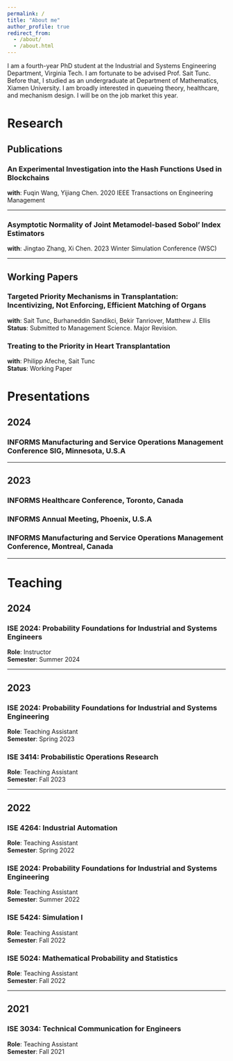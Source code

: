 ```yaml
---
permalink: /
title: "About me"
author_profile: true
redirect_from: 
  - /about/
  - /about.html
---
```


I am a fourth-year PhD student at the Industrial and Systems Engineering Department, Virginia Tech. I am fortunate to be advised Prof. Sait Tunc. Before that, I studied as an undergraduate at Department of Mathematics, Xiamen University. I am broadly interested in queueing theory, healthcare, and mechanism design. I will be on the job market this year. 

# Research

## Publications

### An Experimental Investigation into the Hash Functions Used in Blockchains
**with**: Fuqin Wang, Yijiang Chen. 2020 IEEE Transactions on Engineering Management  

---

### Asymptotic Normality of Joint Metamodel-based Sobol’ Index Estimators
**with**: Jingtao Zhang, Xi Chen. 2023 Winter Simulation Conference (WSC)

---

## Working Papers

### Targeted Priority Mechanisms in Transplantation: Incentivizing, Not Enforcing, Efficient Matching of Organs
**with**: Sait Tunc, Burhaneddin Sandikci, Bekir Tanriover, Matthew J. Ellis  
**Status**: Submitted to Management Science. Major Revision.  

### Treating to the Priority in Heart Transplantation
**with**: Philipp Afeche, Sait Tunc  
**Status**: Working Paper

# Presentations

## 2024

### INFORMS Manufacturing and Service Operations Management Conference SIG, Minnesota, U.S.A

---

## 2023

### INFORMS Healthcare Conference, Toronto, Canada
### INFORMS Annual Meeting, Phoenix, U.S.A
### INFORMS Manufacturing and Service Operations Management Conference, Montreal, Canada

---

# Teaching

## 2024

### ISE 2024: Probability Foundations for Industrial and Systems Engineers
**Role**: Instructor  
**Semester**: Summer 2024    

---

## 2023

### ISE 2024: Probability Foundations for Industrial and Systems Engineering
**Role**: Teaching Assistant  
**Semester**: Spring 2023  

### ISE 3414: Probabilistic Operations Research  
**Role**: Teaching Assistant  
**Semester**: Fall 2023  

---

## 2022

### ISE 4264: Industrial Automation
**Role**: Teaching Assistant  
**Semester**: Spring 2022  

### ISE 2024: Probability Foundations for Industrial and Systems Engineering  
**Role**: Teaching Assistant  
**Semester**: Summer 2022  

### ISE 5424: Simulation I  
**Role**: Teaching Assistant  
**Semester**: Fall 2022

### ISE 5024: Mathematical Probability and Statistics  
**Role**: Teaching Assistant  
**Semester**: Fall 2022

---

## 2021

### ISE 3034: Technical Communication for Engineers  
**Role**: Teaching Assistant   
**Semester**: Fall 2021  
